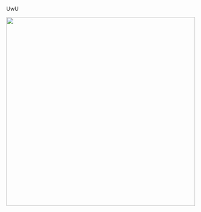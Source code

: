 UwU

<img src="https://i.etsystatic.com/18040703/r/il/8d0673/1907717185/il_570xN.1907717185_9qkb.jpg" width="500px" height="auto">
